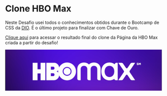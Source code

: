 # Clone HBO Max

Neste Desafio usei todos o conhecimentos obtidos durante o Bootcamp de CSS da [DIO](https://www.dio.me/). É o último projeto para finalizar com Chave de Ouro.

[Clique aqui](https://ferrgusttavo.github.io/css-hbo-max/) para acessar o resultado final do clone da Página da HBO Max criada a partir do desafio!


![image](assets/images/readme-images/banner.png)